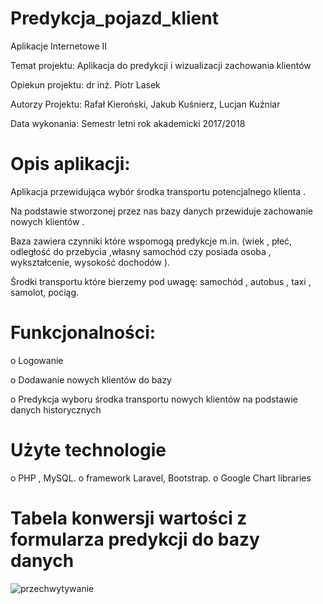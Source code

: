 # Predykcja_pojazd_klient
Aplikacje Internetowe II




Temat projektu: Aplikacja do predykcji i wizualizacji zachowania klientów

Opiekun projektu: dr inż. Piotr Lasek

Autorzy Projektu: Rafał Kieroński, Jakub Kuśnierz, Lucjan Kuźniar

Data wykonania: Semestr letni rok akademicki 2017/2018


# Opis aplikacji:
Aplikacja przewidująca wybór środka transportu potencjalnego klienta .

Na podstawie stworzonej przez nas bazy danych przewiduje zachowanie nowych klientów .

Baza zawiera czynniki które wspomogą predykcje m.in. (wiek , płeć, odległość do przebycia ,własny samochód czy posiada osoba , wykształcenie, wysokość dochodów ).

Środki transportu które bierzemy pod uwagę: samochód , autobus , taxi , samolot, pociąg.

# Funkcjonalności:
o	Logowanie 

o	Dodawanie nowych klientów do bazy

o	Predykcja wyboru środka transportu nowych klientów na podstawie danych historycznych

# Użyte technologie
o PHP , MySQL.
o framework  Laravel, Bootstrap.
o Google Chart libraries

# Tabela konwersji wartości z formularza predykcji do bazy danych

![przechwytywanie](https://user-images.githubusercontent.com/26554041/40628411-29458f40-62c5-11e8-92fb-2aec67b98e59.PNG)

